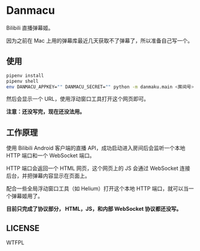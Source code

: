 # Danmacu

Bilibili 直播弹幕姬。

因为之前在 Mac 上用的弹幕库最近几天获取不了弹幕了，所以准备自己写一个。

## 使用

```bash
pipenv install
pipenv shell
env DANMACU_APPKEY="" DANMACU_SECRET="" python -m danmaku.main <房间号>
```

然后会显示一个 URL，使用浮动窗口工具打开这个网页即可。

**注意：还没写完，现在还没法用。**

## 工作原理

使用 Bilibili Android 客户端的直播 API，成功启动进入房间后会监听一个本地 HTTP 端口和一个 WebSocket 端口。

HTTP 端口会返回一个 HTML 网页，这个网页上的 JS 会通过 WebSocket 连接后台，并把弹幕内容显示在页面上。

配合一些全局浮动窗口工具（如 Helium）打开这个本地 HTTP 端口，就可以当一个弹幕姬用了。

**目前只完成了协议部分， HTML，JS，和内部 WebSocket 协议都还没写。**

## LICENSE

WTFPL
